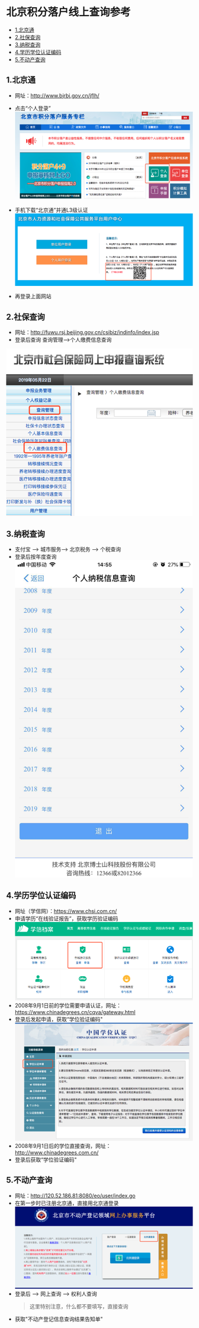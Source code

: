 # 北京积分落户线上查询参考


<!-- vim-markdown-toc GFM -->

* [1.北京通](#1北京通)
* [2.社保查询](#2社保查询)
* [3.纳税查询](#3纳税查询)
* [4.学历学位认证编码](#4学历学位认证编码)
* [5.不动产查询](#5不动产查询)

<!-- vim-markdown-toc -->

## 1.北京通
* 网址：http://www.bjrbj.gov.cn/jflh/
* 点击“个人登录”
![](https://github.com/willpower88/beijing-jifenluohu/blob/master/doc/image/jf-login.png)
* 手机下载“北京通”并通L3级认证
![](https://github.com/willpower88/beijing-jifenluohu/blob/master/doc/image/beijingtong.png)

* 再登录上面网站
## 2.社保查询
* 网址：http://fuwu.rsj.beijing.gov.cn/csibiz/indinfo/index.jsp
* 登录后查询 查询管理-->个人缴费信息查询

![](https://github.com/willpower88/beijing-jifenluohu/blob/master/doc/image/shebao-fee.png)
## 3.纳税查询
* 支付宝 -->  城市服务-->  北京税务 --> 个税查询
* 登录后按年度查询
![](https://github.com/willpower88/beijing-jifenluohu/blob/master/doc/image/tax.jpeg)
## 4.学历学位认证编码
* 网址（学信网）：https://www.chsi.com.cn/
* 申请学历“在线验证报告”，获取学历验证编码
![](https://github.com/willpower88/beijing-jifenluohu/blob/master/doc/image/certificat.png)
* 2008年9月1日前的学位需要申请认证，网址：https://www.chinadegrees.cn/cqva/gateway.html
* 登录后发起申请，获取“学位验证编码"
![](https://github.com/willpower88/beijing-jifenluohu/blob/master/doc/image/degree-certificate.png)
* 2008年9月1日后的学位直接查询，网址：http://www.chinadegrees.com.cn/
* 登录后获取“学位验证编码"
## 5.不动产查询
* 网址：http://120.52.186.81:8080/eo/user/index.go
* 在第一步时已注册北京通，直接用北京通登录
![](https://github.com/willpower88/beijing-jifenluohu/blob/master/doc/image/beijingtong-login.png)
* 登录后  --> 网上查询 -->  权利人查询
  > 这里特别注意，什么都不要填写，直接查询
* 获取"不动产登记信息查询结果告知单"
